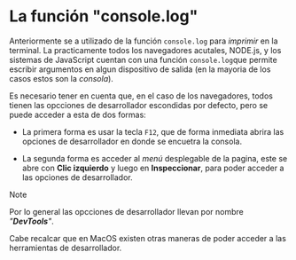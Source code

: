 # La función "console.log"
Anteriormente se a utilizado de la función `console.log` para _imprimir_ en la terminal. La practicamente todos los navegadores acutales, NODE.js, y los sistemas de JavaScript cuentan con una función `console.log`que permite escribir argumentos en algun dispositivo de salida (en la mayoria de los casos estos son la _consola_).

Es necesario tener en cuenta que, en el caso de los navegadores, todos tienen las opcciones de desarrollador escondidas por defecto, pero se puede acceder a esta de dos formas:

- La primera forma es usar la tecla `F12`, que de forma inmediata abrira las opciones de desarrollador en donde se encuetra la consola.

- La segunda forma es acceder al _menú_ desplegable de la pagina, este se abre con **Clic izquierdo** y luego en **Inspeccionar**, para poder acceder a las opciones de desarrollador.

> [!note]
> Por lo general las opcciones de desarrollador llevan por nombre _"**DevTools**"_.

Cabe recalcar que en MacOS existen otras maneras de poder acceder a las herramientas de desarrollador.

